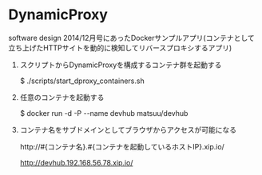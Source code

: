 # DynamicProxy
software design 2014/12月号にあったDockerサンプルアプリ(コンテナとして立ち上げたHTTPサイトを動的に検知してリバースプロキシするアプリ)

1. スクリプトからDynamicProxyを構成するコンテナ群を起動する

    $ ./scripts/start_dproxy_containers.sh
    
2. 任意のコンテナを起動する

    $ docker run -d -P --name devhub matsuu/devhub
    
3. コンテナ名をサブドメインとしてブラウザからアクセスが可能になる

    http://#{コンテナ名}.#{コンテナを起動しているホストIP}.xip.io/
    
    http://devhub.192.168.56.78.xip.io/
